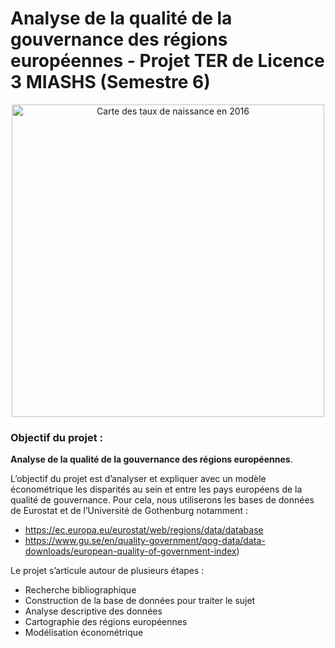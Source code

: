 # Analyse de la qualité de la gouvernance des régions européennes - Projet TER de Licence 3 MIASHS (Semestre 6)
<p align="center">
<img src="carte_taux_naissance_2016.jpg" alt="Carte des taux de naissance en 2016" width="500"/>
</p>

### Objectif du projet : 

__Analyse de la qualité de la gouvernance des régions européennes__. 

L’objectif du projet est 
d’analyser et expliquer avec un modèle économétrique les disparités au sein et entre les pays 
européens de la qualité de gouvernance.
Pour cela, nous utiliserons les bases de données de Eurostat et de l’Université de 
Gothenburg notamment :
- https://ec.europa.eu/eurostat/web/regions/data/database
- https://www.gu.se/en/quality-government/qog-data/data-downloads/european-quality-of-government-index)


Le projet s’articule autour de plusieurs étapes :
- Recherche bibliographique
- Construction de la base de données pour traiter le sujet
- Analyse descriptive des données
- Cartographie des régions européennes
- Modélisation économétrique
